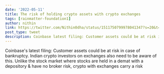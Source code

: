 ```yaml
---
date: '2022-05-11'
title: The risk of holding crypto assets with crypto exchanges
tags: [rainmatter-foundation1]
author: nithin
link: https://twitter.com/Nithin0dha/status/1511750799978041347?s=20&t=fU72J8jKh1bI7hS4XOhlMQ
post_type: tweet
description: Coinbase latest filing: Customer assets could be at risk in case of bankruptcy...
---
```


Coinbase's latest filing: Customer assets could be at risk in case of bankruptcy. Indian crypto investors on exchanges also need to be aware of this. Unlike the stock market where stocks are held in a demat with a depository & have no broker risk, crypto with exchanges carry a risk
